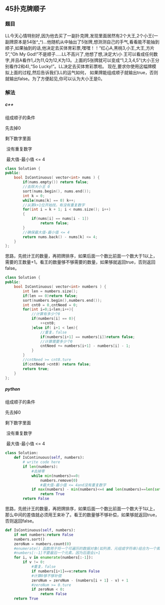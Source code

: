 ## 45扑克牌顺子

### 题目

LL今天心情特别好,因为他去买了一副扑克牌,发现里面居然有2个大王,2个小王(一副牌原本是54张^_^)...他随机从中抽出了5张牌,想测测自己的手气,看看能不能抽到顺子,如果抽到的话,他决定去买体育彩票,嘿嘿！！“红心A,黑桃3,小王,大王,方片5”,“Oh My God!”不是顺子.....LL不高兴了,他想了想,决定大\小 王可以看成任何数字,并且A看作1,J为11,Q为12,K为13。上面的5张牌就可以变成“1,2,3,4,5”(大小王分别看作2和4),“So Lucky!”。LL决定去买体育彩票啦。 现在,要求你使用这幅牌模拟上面的过程,然后告诉我们LL的运气如何， 如果牌能组成顺子就输出true，否则就输出false。为了方便起见,你可以认为大小王是0。

### 解法

##### c++

组成顺子的条件

先去掉0

剩下数字里面

​	没有重复数字

​	最大值-最小值 <= 4

```C++
class Solution {
public:
    bool IsContinuous( vector<int> nums ) {
        if(nums.empty()) return false;
        //去除大小王 0
        sort(nums.begin(), nums.end());
        int k = 0;
        while(nums[k] == 0) k++;
        //从第k+1位开始找，有没有重复数字
        for(int i = k + 1; i < nums.size(); i++)
        {
            if(nums[i] == nums[i - 1])
                return false;
        }
        //确保最大值-最小值 <= 4
        return nums.back() - nums[k] <= 4;
    }
};
```

思路，先统计王的数量，再把牌排序，如果后面一个数比前面一个数大于1以上，需要的王数量+1。看王的数量够不够需要的数量，如果够就返回true，否则返回false。

```C++
class Solution {
public:
    bool IsContinuous( vector<int> numbers ) {
        int len = numbers.size();
        if(len == 0)return false;
        sort(numbers.begin(),numbers.end());
        int cnt0 = 0,cntNeed = 0;
        for(int i=0;i<len;i++){
            //计算有多少个0
            if(numbers[i] == 0){
                ++cnt0;
            }else if( i+1 < len){
                //重复，false
                if(numbers[i+1] == numbers[i])return false;
                //计算需要多少个0
                cntNeed += numbers[i+1] - numbers[i] - 1;
            }
        }
        //cntNeed >= cnt0.ture
        if(cntNeed >cnt0) return false;
        return true;
    }
};
```



##### python

组成顺子的条件

先去掉0

剩下数字里面

​	没有重复数字

​	最大值-最小值 <= 4

```python
class Solution:
    def IsContinuous(self, numbers):
        # write code here
        if len(numbers):
            #去掉零
            while min(numbers)==0:
                numbers.remove(0)
                #最大值-最小值 <= 4and没有重复数字
            if max(numbers) - min(numbers)<=4 and len(numbers)==len(set(numbers)):
                return True
        return False
```



思路，先统计王的数量，再把牌排序，如果后面一个数比前面一个数大于1以上，那么中间的差值就必须用王来补了。看王的数量够不够补偿，如果够就返回true，否则返回false。

```python
def IsContinuous(self, numbers):
    if not numbers:return False
    numbers.sort()
    zeroNum = numbers.count(0)
    #enumerate() 函数用于将一个可遍历的数据对象(如列表、元组或字符串)组合为一个索引序列，同时列出数据和数据下标，一般用在 for 循环当中。
    #numbers[:-1]不要最后一个元素，因为后面会i+1
    for i, v in enumerate(numbers[:-1]):
        if v != 0:
            #重复，false
            if numbers[i+1]==v:return False
            #计算0够不够补偿
            zeroNum = zeroNum - (numbers[i + 1] - v) + 1
            #zeroNum >= 0.ture
            if zeroNum < 0:
                return False
    return True
```



